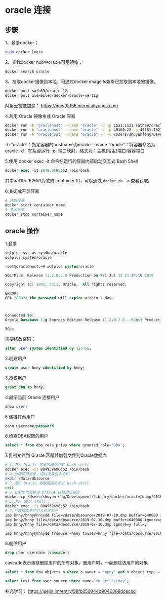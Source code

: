 # oracle 连接

## 步骤

1、登录docker；

``` bash
sudo docker login
```

2、查找docker hub中oracle可用镜像；

``` bash
docker search oracle
```

3、拉取docker镜像到本地。可通过docker image ls查看已拉取到本地的镜像。

``` bash
docker pull sath89/oracle-12c
docker pull alexeiled/docker-oracle-xe-11g
```

阿里云镜像加速：
https://pnw95f56.mirror.aliyuncs.com

4.利用 Oracle 镜像生成 Oracle 容器

``` bash
docker run -h "oraclehost" --name "oracle" -d -p 1521:1521 sath89/oracle-12c
docker run -h "oraclehost" --name "oracle" -d -p 49160:22 -p 49161:1521 -p 49162:8080 alexeiled/docker-oracle-xe-11g
docker run -h "oraclehost" --name "oracle" -d -v /Users/shuyunfeng/Development/Library/docker/oracle/dump:/usr/home -p 49160:22 -p 49161:1521 -p 49162:8080 alexeiled/docker-oracle-xe-11g

```

-h "oracle"：指定容器的hostname为oracle
--name "oracle"：将容器命名为oracle
-d：在后台运行
-p: 端口映射，格式为：主机(宿主)端口:容器端口

5.使用 docker exec -it 命令在运行的容器内部启动交互式 Bash Shell

``` sql
docker exec -it 884939696c52 /bin/bash
```

其中aa110cf626d1为您的 container ID，可以通过 `docker ps -a` 查看获取。

6.关闭或开启容器

``` bash
# 开启容器
docker start container_name
# 关闭容器
docker stop container_name
```

## oracle 操作

1.登录

``` bash
sqlplus sys as sysdba/oracle
sqlplus system/oracle
```

``` sql
root@oraclehost:~# sqlplus system/oracle

SQL*Plus: Release 11.2.0.2.0 Production on Fri Jul 12 11:34:16 2019

Copyright (c) 1982, 2011, Oracle.  All rights reserved.

ERROR:
ORA-28002: the password will expire within 7 days



Connected to:
Oracle Database 11g Express Edition Release 11.2.0.2.0 - 64bit Production

SQL> 
```

需要修改密码：

``` sql
alter user system identified by 123456;
```

2.创建用户

``` sql
create user hnny identified by hnny;
```

3.授权用户

``` sql
grant dba to hnny;
```

4.展示当前 Oracle 连接用户

``` sql
show user;
```

5.连接其他用户

``` sql
conn username/password
```

6.检查DBA权限的用户

``` sql
select * from dba_role_privs where granted_role='DBA';
```

7.复制文件到 Oracle 容器并加载文件到Oracle数据库

``` bash
# 1.进入 Oracle 容器内部交互式 bash shell
docker exec -it 884939696c52 /bin/bash
# 2.创建项目目录，用以存放引入文件
mkdir /data/dbsource
# 3.退出 Oracle 容器颞部交互式 bash shell
exit
# 4.复制本地文件至 Oracle 容器对应目录
docker cp /Users/shuyunfeng/Development/Library/docker/oracle/dump/2019-07-10.dmp 884939696c52:/data/dbsource/
# 5.进入 bash shell
docker exec -it 884939696c52 /bin/bash
# 6.将数据库文件引入对应账户
imp hnny/hnny@hnnydd file=/data/dbsource/2019-07-10.dmp buffer=640000 ignore=y full=y
imp hnny/hnny file=/data/dbsource/2019-07-10.dmp buffer=640000 ignore=y full=y
imp hnny/hnny file=/data/dbsource/2019-07-10.dmp ignore=y full=y

imp hnny/hnny@hnnydd fromuser=hnny touser=hnny file=/data/dbsource/2019-07-10.dmp buffer=640000 ignore=y full=y
```

8.删除用户

``` sql
drop user username [cascade];
```

cascade表示级联删除用户的所有对象，删用户时，一起删除该用户的对象

``` sql
select * from dba_objects o where o.owner = 'hnny' and o.object_type = 'FUNCTION';

select text from user_source where name='fn_getlastday';
```

补充学习：
https://juejin.im/entry/58fb250044d9040069dcecad